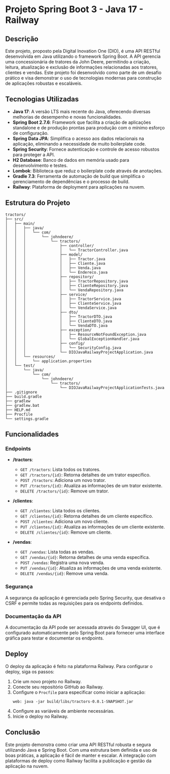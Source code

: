 # Projeto Spring Boot 3 - Java 17 - Railway
## Descrição

Este projeto, proposto pela Digital Inovation One (DIO), é uma API RESTful desenvolvida em Java utilizando o framework Spring Boot. A API gerencia uma concessionária de tratores da John Deere, permitindo a criação, leitura, atualização e exclusão de informações relacionadas aos tratores, clientes e vendas. Este projeto foi desenvolvido como parte de um desafio prático e visa demonstrar o uso de tecnologias modernas para construção de aplicações robustas e escaláveis.

## Tecnologias Utilizadas

- **Java 17**: A versão LTS mais recente do Java, oferecendo diversas melhorias de desempenho e novas funcionalidades.
- **Spring Boot 2.7.6**: Framework que facilita a criação de aplicações standalone e de produção prontas para produção com o mínimo esforço de configuração.
- **Spring Data JPA**: Simplifica o acesso aos dados relacionais na aplicação, eliminando a necessidade de muito boilerplate code.
- **Spring Security**: Fornece autenticação e controle de acesso robustos para proteger a API.
- **H2 Database**: Banco de dados em memória usado para desenvolvimento e testes.
- **Lombok**: Biblioteca que reduz o boilerplate code através de anotações.
- **Gradle 7.3**: Ferramenta de automação de build que simplifica o gerenciamento de dependências e o processo de build.
- **Railway**: Plataforma de deployment para aplicações na nuvem.

## Estrutura do Projeto

```plaintext
tractors/
├── src/
│   ├── main/
│   │   ├── java/
│   │   │   └── com/
│   │   │       └── johndeere/
│   │   │           └── tractors/
│   │   │               ├── controller/
│   │   │               │   └── TractorController.java
│   │   │               ├── model/
│   │   │               │   ├── Tractor.java
│   │   │               │   ├── Cliente.java
│   │   │               │   ├── Venda.java
│   │   │               │   └── Endereco.java
│   │   │               ├── repository/
│   │   │               │   ├── TractorRepository.java
│   │   │               │   ├── ClienteRepository.java
│   │   │               │   └── VendaRepository.java
│   │   │               ├── service/
│   │   │               │   ├── TractorService.java
│   │   │               │   ├── ClienteService.java
│   │   │               │   └── VendaService.java
│   │   │               ├── dto/
│   │   │               │   ├── TractorDTO.java
│   │   │               │   ├── ClienteDTO.java
│   │   │               │   └── VendaDTO.java
│   │   │               ├── exception/
│   │   │               │   ├── ResourceNotFoundException.java
│   │   │               │   └── GlobalExceptionHandler.java
│   │   │               ├── config/
│   │   │               │   └── SecurityConfig.java
│   │   │               └── DIOJavaRailwayProjectApplication.java
│   │   └── resources/
│   │       └── application.properties
│   └── test/
│       └── java/
│           └── com/
│               └── johndeere/
│                   └── tractors/
│                       └── DIOJavaRailwayProjectApplicationTests.java
├── .gitignore
├── build.gradle
├── gradlew
├── gradlew.bat
├── HELP.md
├── Procfile
└── settings.gradle
```

## Funcionalidades

### Endpoints

- **/tractors**: 
  - `GET /tractors`: Lista todos os tratores.
  - `GET /tractors/{id}`: Retorna detalhes de um trator específico.
  - `POST /tractors`: Adiciona um novo trator.
  - `PUT /tractors/{id}`: Atualiza as informações de um trator existente.
  - `DELETE /tractors/{id}`: Remove um trator.

- **/clientes**: 
  - `GET /clientes`: Lista todos os clientes.
  - `GET /clientes/{id}`: Retorna detalhes de um cliente específico.
  - `POST /clientes`: Adiciona um novo cliente.
  - `PUT /clientes/{id}`: Atualiza as informações de um cliente existente.
  - `DELETE /clientes/{id}`: Remove um cliente.

- **/vendas**: 
  - `GET /vendas`: Lista todas as vendas.
  - `GET /vendas/{id}`: Retorna detalhes de uma venda específica.
  - `POST /vendas`: Registra uma nova venda.
  - `PUT /vendas/{id}`: Atualiza as informações de uma venda existente.
  - `DELETE /vendas/{id}`: Remove uma venda.

### Segurança

A segurança da aplicação é gerenciada pelo Spring Security, que desativa o CSRF e permite todas as requisições para os endpoints definidos.

### Documentação da API

A documentação da API pode ser acessada através do Swagger UI, que é configurado automaticamente pelo Spring Boot para fornecer uma interface gráfica para testar e documentar os endpoints.

## Deploy

O deploy da aplicação é feito na plataforma Railway. Para configurar o deploy, siga os passos:

1. Crie um novo projeto no Railway.
2. Conecte seu repositório GitHub ao Railway.
3. Configure o `Procfile` para especificar como iniciar a aplicação:
   ```
   web: java -jar build/libs/tractors-0.0.1-SNAPSHOT.jar
   ```
4. Configure as variáveis de ambiente necessárias.
5. Inicie o deploy no Railway.

## Conclusão

Este projeto demonstra como criar uma API RESTful robusta e segura utilizando Java e Spring Boot. Com uma estrutura bem definida e uso de boas práticas, a aplicação é fácil de manter e escalar. A integração com plataformas de deploy como Railway facilita a publicação e gestão da aplicação na nuvem.
